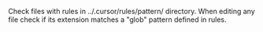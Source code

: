Check files with rules in ../.cursor/rules/pattern/ directory.
When editing any file check if its extension matches a "glob" pattern defined in rules.
